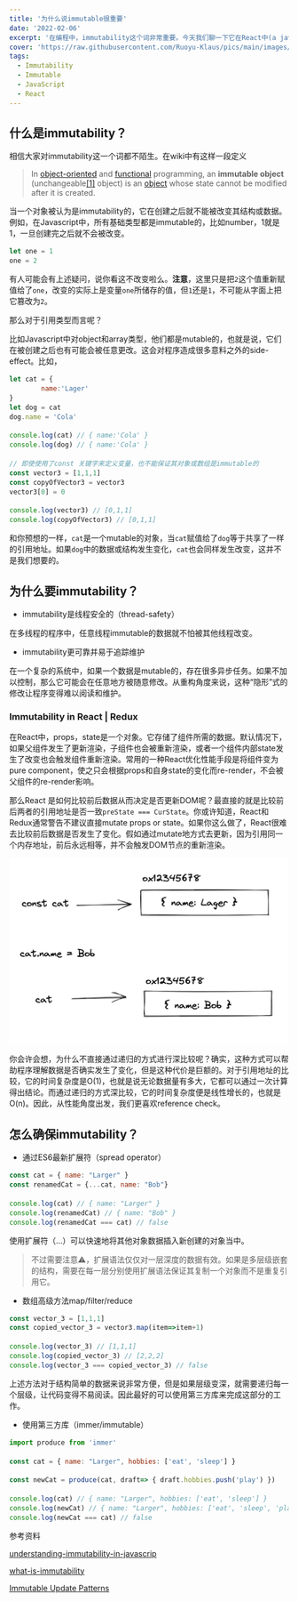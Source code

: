 ```yaml
---
title: '为什么说immutable很重要'
date: '2022-02-06'
excerpt: '在编程中，immutability这个词非常重要。今天我们聊一下它在React中(a javascript library for building UI)为什么重要，以及怎么保证immutability。'
cover: 'https://raw.githubusercontent.com/Ruoyu-Klaus/pics/main/images/mutate_object.png'
tags:
  - Immutability
  - Immutable
  - JavaScript
  - React
---
```





## 什么是immutability？

相信大家对immutability这一个词都不陌生。在wiki中有这样一段定义

> In [object-oriented](https://en.wikipedia.org/wiki/Object-oriented_computer_programming) and [functional](https://en.wikipedia.org/wiki/Functional_programming) programming, an **immutable object** (unchangeable[[1]](https://en.wikipedia.org/wiki/Immutable_object#cite_note-1) object) is an [object](https://en.wikipedia.org/wiki/Object_(computer_science)) whose state cannot be modified after it is created.

当一个对象被认为是immutability的，它在创建之后就不能被改变其结构或数据。例如，在Javascript中，所有基础类型都是immutable的，比如number，1就是1，一旦创建完之后就不会被改变。

```js
let one = 1
one = 2
```

有人可能会有上述疑问，说你看这不改变啦么。**注意**，这里只是把`2`这个值重新赋值给了`one`，改变的实际上是变量`one`所储存的值，但`1`还是`1`，不可能从字面上把它篡改为`2`。

那么对于引用类型而言呢？

比如Javascript中对object和array类型，他们都是mutable的，也就是说，它们在被创建之后也有可能会被任意更改。这会对程序造成很多意料之外的side-effect。比如，

```js
let cat = {
		name:'Lager'
}
let dog = cat
dog.name = 'Cola'

console.log(cat) // { name:'Cola' }
console.log(dog) // { name:'Cola' }

// 即使使用了const 关键字来定义变量，也不能保证其对象或数组是immutable的
const vector3 = [1,1,1]
const copyOfVector3 = vector3
vector3[0] = 0

console.log(vector3) // [0,1,1]
console.log(copyOfVector3) // [0,1,1]
```

和你预想的一样，`cat`是一个mutable的对象，当`cat`赋值给了`dog`等于共享了一样的引用地址。如果`dog`中的数据或结构发生变化，`cat`也会同样发生改变，这并不是我们想要的。



## 为什么要immutability？

- immutability是线程安全的（thread-safety）

在多线程的程序中，任意线程immutable的数据就不怕被其他线程改变。

- immutability更可靠并易于追踪维护

在一个复杂的系统中，如果一个数据是mutable的，存在很多异步任务。如果不加以控制，那么它可能会在任意地方被随意修改。从重构角度来说，这种“隐形”式的修改让程序变得难以阅读和维护。



### Immutability in React | Redux

在React中，props，state是一个对象。它存储了组件所需的数据。默认情况下，如果父组件发生了更新渲染，子组件也会被重新渲染，或者一个组件内部state发生了改变也会触发组件重新渲染。常用的一种React优化性能手段是将组件变为pure component，使之只会根据props和自身state的变化而re-render，不会被父组件的re-render影响。

那么React 是如何比较前后数据从而决定是否更新DOM呢？最直接的就是比较前后两者的引用地址是否一致`preState === CurState`。你或许知道，React和Redux通常警告不建议直接mutate props or state。如果你这么做了，React很难去比较前后数据是否发生了变化。假如通过mutate地方式去更新，因为引用同一个内存地址，前后永远相等，并不会触发DOM节点的重新渲染。

![mutate-object](https://raw.githubusercontent.com/Ruoyu-Klaus/pics/main/images/mutate_object.png)

你会许会想，为什么不直接通过递归的方式进行深比较呢？确实，这种方式可以帮助程序理解数据是否确实发生了变化，但是这种代价是巨额的。对于引用地址的比较，它的时间复杂度是O(1)，也就是说无论数据量有多大，它都可以通过一次计算得出结论。而通过递归的方式深比较，它的时间复杂度便是线性增长的，也就是O(n)。因此，从性能角度出发，我们更喜欢reference check。



## 怎么确保immutability？



- 通过ES6最新扩展符（spread operator）

```js
const cat = { name: "Larger" }
const renamedCat = {...cat, name: "Bob"}

console.log(cat) // { name: "Larger" }
console.log(renamedCat) // { name: "Bob" }
console.log(renamedCat === cat) // false

```

使用扩展符（...）可以快速地将其他对象数据插入新创建的对象当中。

> 不过需要注意⚠️，扩展语法仅仅对一层深度的数据有效。如果是多层级嵌套的结构，需要在每一层分别使用扩展语法保证其复制一个对象而不是重复引用它。

- 数组高级方法map/filter/reduce

```js
const vector_3 = [1,1,1]
const copied_vector_3 = vector3.map(item=>item+1)

console.log(vector_3) // [1,1,1]
console.log(copied_vector_3) // [2,2,2]
console.log(vector_3 === copied_vector_3) // false

```



上述方法对于结构简单的数据来说非常方便，但是如果层级变深，就需要递归每一个层级，让代码变得不易阅读。因此最好的可以使用第三方库来完成这部分的工作。

- 使用第三方库（immer/immutable）

```js
import produce from 'immer'

const cat = { name: "Larger", hobbies: ['eat', 'sleep'] }

const newCat = produce(cat, draft=> { draft.hobbies.push('play') })

console.log(cat) // { name: "Larger", hobbies: ['eat', 'sleep'] }
console.log(newCat) // { name: "Larger", hobbies: ['eat', 'sleep', 'play'] }
console.log(newCat === cat) // false

```



参考资料

[understanding-immutability-in-javascrip](https://css-tricks.com/understanding-immutability-in-javascript/#:~:text=Immutable%20data%20cannot%20change%20its,will%20always%20be%20a%20frog)

[what-is-immutability](https://daveceddia.com/react-redux-immutability-guide/#what-is-immutability)

[Immutable Update Patterns](https://redux.js.org/usage/structuring-reducers/immutable-update-patterns)